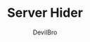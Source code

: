 ---
title: Server Hider
author: DevilBro
description_markdown: >-
  Adds two options on your server context menu. (Right click a servericon or the servercreation button)

    - You can hide the selected server.
    - You can open a popout, where you can swiftly hide servers and display them again.
github: https://github.com/mwittrien/
download: https://github.com/mwittrien/BetterDiscordAddons/tree/master/Plugins/ServerHider
support: https://discord.gg/Z7PBux5
tags:
layout: product
ghcommentid: 60
---